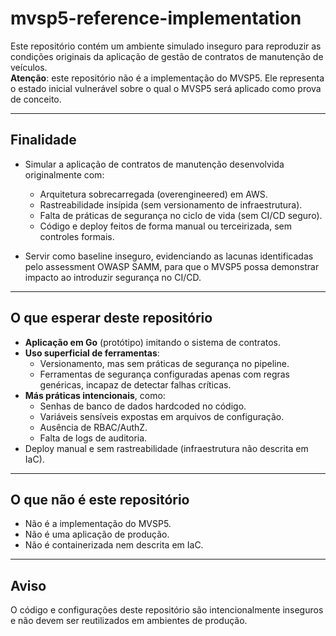 # mvsp5-reference-implementation

Este repositório contém um ambiente simulado inseguro para reproduzir as condições originais da aplicação de gestão de contratos de manutenção de veículos.  
**Atenção**: este repositório não é a implementação do MVSP5. Ele representa o estado inicial vulnerável sobre o qual o MVSP5 será aplicado como prova de conceito.

---

## Finalidade

- Simular a aplicação de contratos de manutenção desenvolvida originalmente com:
  - Arquitetura sobrecarregada (overengineered) em AWS.  
  - Rastreabilidade insípida (sem versionamento de infraestrutura).  
  - Falta de práticas de segurança no ciclo de vida (sem CI/CD seguro).  
  - Código e deploy feitos de forma manual ou terceirizada, sem controles formais.  

- Servir como baseline inseguro, evidenciando as lacunas identificadas pelo assessment OWASP SAMM, para que o MVSP5 possa demonstrar impacto ao introduzir segurança no CI/CD.

---

## O que esperar deste repositório

- **Aplicação em Go** (protótipo) imitando o sistema de contratos.  
- **Uso superficial de ferramentas**:
  - Versionamento, mas sem práticas de segurança no pipeline.  
  - Ferramentas de segurança configuradas apenas com regras genéricas, incapaz de detectar falhas críticas.  
- **Más práticas intencionais**, como:
  - Senhas de banco de dados hardcoded no código.  
  - Variáveis sensíveis expostas em arquivos de configuração.  
  - Ausência de RBAC/AuthZ.  
  - Falta de logs de auditoria.  
- Deploy manual e sem rastreabilidade (infraestrutura não descrita em IaC). 

---

## O que **não** é este repositório

- Não é a implementação do MVSP5.  
- Não é uma aplicação de produção.  
- Não é containerizada nem descrita em IaC. 

---

## Aviso

O código e configurações deste repositório são intencionalmente inseguros e não devem ser reutilizados em ambientes de produção.
